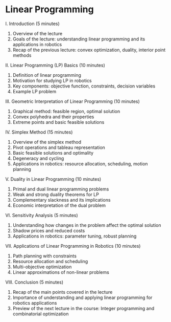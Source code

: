 # Linear Programming

I. Introduction (5 minutes)

1. Overview of the lecture
1. Goals of the lecture: understanding linear programming and its applications in robotics
1. Recap of the previous lecture: convex optimization, duality, interior point methods

II. Linear Programming (LP) Basics (10 minutes)

1. Definition of linear programming
1. Motivation for studying LP in robotics
1. Key components: objective function, constraints, decision variables
1. Example LP problem

III. Geometric Interpretation of Linear Programming (10 minutes)

1. Graphical method: feasible region, optimal solution
1. Convex polyhedra and their properties
1. Extreme points and basic feasible solutions

IV. Simplex Method (15 minutes)

1. Overview of the simplex method
1. Pivot operations and tableau representation
1. Basic feasible solutions and optimality
1. Degeneracy and cycling
1. Applications in robotics: resource allocation, scheduling, motion planning

V. Duality in Linear Programming (10 minutes)

1. Primal and dual linear programming problems
1. Weak and strong duality theorems for LP
1. Complementary slackness and its implications
1. Economic interpretation of the dual problem

VI. Sensitivity Analysis (5 minutes)

1. Understanding how changes in the problem affect the optimal solution
1. Shadow prices and reduced costs
1. Applications in robotics: parameter tuning, robust planning

VII. Applications of Linear Programming in Robotics (10 minutes)

1. Path planning with constraints
1. Resource allocation and scheduling
1. Multi-objective optimization
1. Linear approximations of non-linear problems

VIII. Conclusion (5 minutes)

1. Recap of the main points covered in the lecture
1. Importance of understanding and applying linear programming for robotics applications
1. Preview of the next lecture in the course: Integer programming and combinatorial optimization
